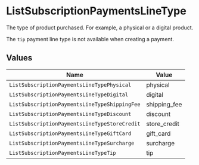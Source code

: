 # ListSubscriptionPaymentsLineType

The type of product purchased. For example, a physical or a digital product.

The `tip` payment line type is not available when creating a payment.


## Values

| Name                                          | Value                                         |
| --------------------------------------------- | --------------------------------------------- |
| `ListSubscriptionPaymentsLineTypePhysical`    | physical                                      |
| `ListSubscriptionPaymentsLineTypeDigital`     | digital                                       |
| `ListSubscriptionPaymentsLineTypeShippingFee` | shipping_fee                                  |
| `ListSubscriptionPaymentsLineTypeDiscount`    | discount                                      |
| `ListSubscriptionPaymentsLineTypeStoreCredit` | store_credit                                  |
| `ListSubscriptionPaymentsLineTypeGiftCard`    | gift_card                                     |
| `ListSubscriptionPaymentsLineTypeSurcharge`   | surcharge                                     |
| `ListSubscriptionPaymentsLineTypeTip`         | tip                                           |